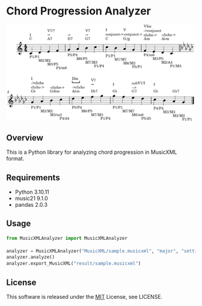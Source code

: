 # Chord Progression Analyzer

![png](https://github.com/ycat1222/ChordProgressionAnalyzer/blob/main/sample-result.png)

## Overview
This is a Python library for analyzing chord progression in MusicXML format.

## Requirements
- Python 3.10.11
- music21 9.1.0
- pandas 2.0.3

## Usage
```python
from MusicXMLAnalyzer import MusicXMLAnalyzer

analyzer = MusicXMLAnalyzer("MusicXML/sample.musicxml", "major", "setting.ini")
analyzer.analyze()
analyzer.export_MusicXML("result/sample.musicxml")
```

## License
This software is released under the [MIT](http://opensource.org/licenses/mit-license.php) License, see LICENSE.
